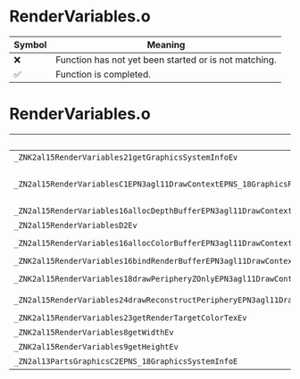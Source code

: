 # RenderVariables.o
| Symbol | Meaning 
| ------------- | ------------- 
| :x: | Function has not yet been started or is not matching. 
| :white_check_mark: | Function is completed. 


# RenderVariables.o
| Symbol (Mangled) | Symbol (Demangled) | Decompiled? |
| ------------- |  ------------- | ------------- |
| `_ZNK2al15RenderVariables21getGraphicsSystemInfoEv` | `al::RenderVariables::getGraphicsSystemInfo(void)const` | :white_check_mark: |
| `_ZN2al15RenderVariablesC1EPN3agl11DrawContextEPNS_18GraphicsRenderInfoEPNS_15ExecuteDirectorEPNS_12EffectSystemEPKNS_14SimpleModelEnvERKNS_8ViewInfoEiibbb` | `al::RenderVariables::RenderVariables(agl::DrawContext *,al::GraphicsRenderInfo *,al::ExecuteDirector *,al::EffectSystem *,al::SimpleModelEnv const*,al::ViewInfo const&,int,int,bool,bool,bool)` | :white_check_mark: |
| `_ZN2al15RenderVariables16allocDepthBufferEPN3agl11DrawContextE` | `al::RenderVariables::allocDepthBuffer(agl::DrawContext *)` | :white_check_mark: |
| `_ZN2al15RenderVariablesD2Ev` | `al::RenderVariables::~RenderVariables()` | :white_check_mark: |
| `_ZN2al15RenderVariables16allocColorBufferEPN3agl11DrawContextEPNS1_4lght12LightPrePassEb` | `al::RenderVariables::allocColorBuffer(agl::DrawContext *,agl::lght::LightPrePass *,bool)` | :white_check_mark: |
| `_ZNK2al15RenderVariables16bindRenderBufferEPN3agl11DrawContextE` | `al::RenderVariables::bindRenderBuffer(agl::DrawContext *)const` | :white_check_mark: |
| `_ZNK2al15RenderVariables18drawPeripheryZOnlyEPN3agl11DrawContextE` | `al::RenderVariables::drawPeripheryZOnly(agl::DrawContext *)const` | :white_check_mark: |
| `_ZN2al15RenderVariables24drawReconstructPeripheryEPN3agl11DrawContextE` | `al::RenderVariables::drawReconstructPeriphery(agl::DrawContext *)` | :white_check_mark: |
| `_ZNK2al15RenderVariables23getRenderTargetColorTexEv` | `al::RenderVariables::getRenderTargetColorTex(void)const` | :white_check_mark: |
| `_ZNK2al15RenderVariables8getWidthEv` | `al::RenderVariables::getWidth(void)const` | :white_check_mark: |
| `_ZNK2al15RenderVariables9getHeightEv` | `al::RenderVariables::getHeight(void)const` | :white_check_mark: |
| `_ZN2al13PartsGraphicsC2EPNS_18GraphicsSystemInfoE` | `al::PartsGraphics::PartsGraphics(al::GraphicsSystemInfo *)` | :white_check_mark: |
